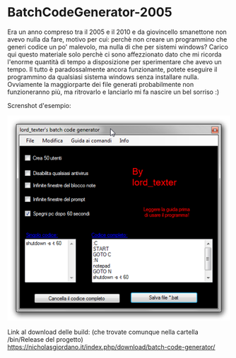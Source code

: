 # BatchCodeGenerator-2005
Era un anno compreso tra il 2005 e il 2010 e da giovincello smanettone non avevo nulla da fare, motivo per cui: perchè non creare un programmino che generi codice un po' malevolo, ma nulla di che per sistemi windows?
Carico qui questo materiale solo perchè ci sono affezzionato dato che mi ricorda l'enorme quantità di tempo a disposizione per sperimentare che avevo un tempo.
Il tutto è paradossalmente ancora funzionante, potete eseguire il programmino da qualsiasi sistema windows senza installare nulla.
Ovviamente la maggiorparte dei file generati probabilmente non funzioneranno più, ma ritrovarlo e lanciarlo mi fa nascire un bel sorriso :)

Screnshot d'esempio:

![screen](https://github.com/nicholas0g/BatchCodeGenerator-2005/blob/master/SnapCrab_lord_texter's%20batch%20code%20generator_2018-2-26_16-37-46_No-00.png?raw=true)


Link al download delle build: (che trovate comunque nella cartella /bin/Release del progetto)
https://nicholasgiordano.it/index.php/download/batch-code-generator/
